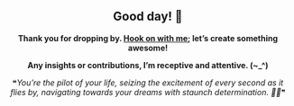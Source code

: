 <!DOCTYPE html>
<html lang="en">
<body>
        
  <div style="text-align: center;">
    <h2>Good day! 👋</h2>
    <p>
      <strong>Thank you for dropping by. <a href ="mailto:amicableycot@gmail.com">Hook on with me</a>; let’s create something awesome!</strong><br>
      <p>
      <strong>Any insights or contributions, I’m receptive and attentive. (~_^)</strong><br>
      </p>
      <p>
      &#10077;<em>You’re the pilot of your life, seizing the excitement of every second as it flies by, navigating towards your dreams with staunch determination. 🚀😄</em>&#10078;
      </p>
    </p>
  </div>
    
</body>
</html>

<!--
- **lewiskirori/lewiskirori** is a ✨ _special_ ✨ repository!
- 🚀 •·
- 🔭 I’m currently working on ...
- 👯 I’m looking to collaborate on ...
- 🤔 I’m looking for help with ...
- 💬 Ask me about ...
- 📫 How to reach me: ...
- 😄 Pronouns: ...
- ⚡ Fun fact: ...
- 💫 Trailblazing || forward-looking || progressive || revolutionary || avant-garde || trendsetting || ...
- ✨ Allied: The Company && affiliated || working together with && Skilled craftsmanship allied to advanced technology.
- 💫 SOftware ARchitect ASpirant.
- ✨ The Future and the Present.
- 💫 Stauch || true-blue || ...
- ✨ Rookie || embryonic || nascent entrepreneur || up-and-coming entrepreneur || freshman//newbie mogul || budding tycoon || junior business mogul
- 🚀 ·•
- -->                                                     
